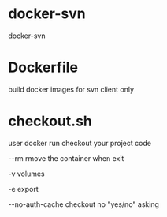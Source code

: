 # docker-svn
docker-svn

# Dockerfile
build docker images for svn client only 

# checkout.sh
user docker run checkout your project code

   --rm  rmove the container when exit 

   -v    volumes

   -e	 export

   --no-auth-cache  checkout no "yes/no" asking   
